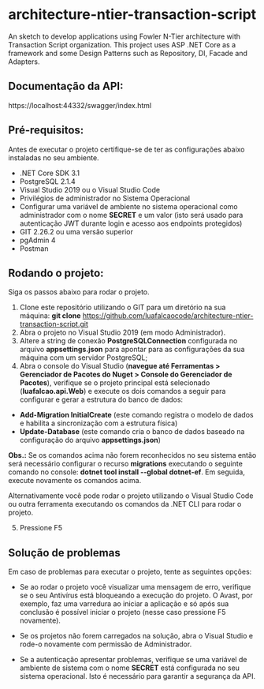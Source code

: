 # architecture-ntier-transaction-script
An sketch to develop applications using Fowler N-Tier architecture with Transaction Script organization. This project uses ASP .NET Core as a framework and some Design Patterns such as Repository, DI, Facade and Adapters.


## Documentação da API:

https://localhost:44332/swagger/index.html

## Pré-requisitos:

Antes de executar o projeto certifique-se de ter as configurações abaixo instaladas no seu ambiente.

+ .NET Core SDK 3.1
+ PostgreSQL 2.1.4
+ Visual Studio 2019 ou o Visual Studio Code
+ Privilégios de administrador no Sistema Operacional
+ Configurar uma variável de ambiente no sistema operacional como administrador com o nome **SECRET** e um valor  (isto será usado para autenticação JWT durante login e acesso aos endpoints protegidos)
+ GIT 2.26.2 ou uma versão superior
+ pgAdmin 4
+ Postman 

## Rodando o projeto:

Siga os passos abaixo para rodar o projeto.

1. Clone este repositório utilizando o GIT para um diretório na sua máquina: **git clone** https://github.com/luafalcaocode/architecture-ntier-transaction-script.git
2. Abra o projeto no Visual Studio 2019 (em modo Administrador).
3. Altere a string de conexão **PostgreSQLConnection** configurada no arquivo **appsettings.json** para apontar para as configurações da sua máquina com um servidor PostgreSQL;
4. Abra o console do Visual Studio (**navegue até Ferramentas > Gerenciador de Pacotes do Nuget > Console do Gerenciador de Pacotes**), verifique se o projeto principal está selecionado (**luafalcao.api.Web**) e execute os dois comandos a seguir para configurar e gerar a estrutura do banco de dados:

- **Add-Migration InitialCreate** (este comando registra o modelo de dados e habilita a sincronização com a estrutura física)
- **Update-Database** (este comando cria o banco de dados baseado na configuração do arquivo **appsettings.json**)

**Obs.:** Se os comandos acima não forem reconhecidos no seu sistema então será necessário configurar o recurso **migrations** executando o seguinte comando no console: **dotnet tool install --global dotnet-ef**. Em seguida, execute novamente os comandos acima.

Alternativamente você pode rodar o projeto utilizando o Visual Studio Code ou outra ferramenta executando os comandos da .NET CLI para rodar o projeto. 

5. Pressione F5 

## Solução de problemas

Em caso de problemas para executar o projeto, tente as seguintes opções:

+ Se ao rodar o projeto você visualizar uma mensagem de erro, verifique se o seu Antivírus está bloqueando a execução do projeto. O Avast, por exemplo, faz uma varredura ao iniciar a aplicação e só após sua conclusão é possível iniciar o projeto (nesse caso pressione F5 novamente). 

+ Se os projetos não forem carregados na solução, abra o Visual Studio e rode-o novamente com permissão de Administrador.

+ Se a autenticação apresentar problemas, verifique se uma variável de ambiente de sistema com o nome **SECRET** está configurada no seu sistema operacional. Isto é necessário para garantir a segurança da API.
